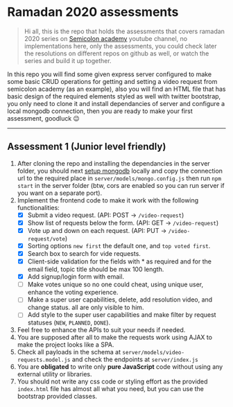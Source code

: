 # Ramadan 2020 assessments

> Hi all, this is the repo that holds the assessments that covers ramadan 2020 series on [Semicolon academy](https://www.youtube.com/SemicolonAcademy) youtube channel, no implementations here, only the assessments, you could check later the resolutions on different repos on github as well, or watch the series and build it up together.

In this repo you will find some given express server configured to make some basic CRUD operations for getting and setting a video request from semicolon academy (as an example), also you will find an HTML file that has basic design of the required elements styled as well with twitter bootstrap, you only need to clone it and install dependancies of server and configure a local mongodb connection, then you are ready to make your first assessment, goodluck 😉

---

## Assessment 1 (Junior level friendly)

1. After cloning the repo and installing the dependancies in the server folder, you should next [setup mongodb](https://docs.mongodb.com/manual/installation/) locally and copy the connection url to the required place in `server/models/mongo.config.js` then run `npm start` in the server folder (btw, cors are enabled so you can run server if you want on a separate port).
2. Implement the frontend code to make it work with the following functionalities:
   - [x] Submit a video request. (API: POST -> `/video-request`)
   - [x] Show list of requests below the form. (API: GET -> `/video-request`)
   - [x] Vote up and down on each request. (API: PUT -> `/video-request/vote`)
   - [x] Sorting options `new first` the default one, and `top voted first`.
   - [x] Search box to search for vide requests.
   - [x] Client-side validation for the fields with \* as required and for the email field, topic title should be max 100 length.
   - [x] Add signup/login form with email.
   - [ ] Make votes unique so no one could cheat, using unique user, enhance the voting experience.
   - [ ] Make a super user capabilities, delete, add resolution video, and change status. all are only visible to him.
   - [ ] Add style to the super user capabilities and make filter by request statuses (`NEW`, `PLANNED`, `DONE`).
3. Feel free to enhance the APIs to suit your needs if needed.
4. You are supposed after all to make the requests work using AJAX to make the project looks like a SPA.
5. Check all payloads in the schema at `server/models/video-requests.model.js` and check the endpoints at `server/index.js`
6. You are **obligated** to write only **pure JavaScript** code without using any external utility or libraries.
7. You should not write any css code or styling effort as the provided `index.html` file has almost all what you need, but you can use the bootstrap provided classes.
